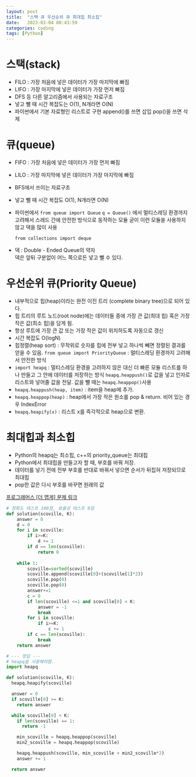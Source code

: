 ```yaml
---
layout: post
title:  "스택 큐 우선순위 큐 최대힙 최소힙"
date:   2023-03-04 08:43:59
categories: coding
tags: [Python]
---
```



# 스택(stack)
- FILO : 가장 처음에 넣은 데이터가 가장 마지막에 빠짐
- LIFO : 가장 마지막에 넣은 데이터가 가장 먼저 빠짐
- DFS 등 다른 알고리즘에서 사용되는 자료구조
- 넣고 뺄 때 시간 복잡도는 O(1), N개라면 O(N)
- 파이썬에서 기본 자료형인 리스트로 구현
append()를 쓰면 삽입
pop()을 쓰면 삭제

# 큐(queue)
  - FIFO : 가장 처음에 넣은 데이터가 가장 먼저 빠짐
  - LILO : 가장 마지막에 넣은 데이터가 가장 마지막에 빠짐
  - BFS에서 쓰이는 자료구조
  - 넣고 뺄 때 시간 복잡도 O(1), N개라면 O(N)
  - 파이썬에서 `from queue import Queue`
  `q = Queue()` 에서 멀티스레딩 환경까지 고려해서 스레드 간에 안전한 방식으로 동작하는 모듈
  굳이 이런 모듈을 사용하지 않고 덱을 많이 사용
      
      `from collections import deque`
    
  - 덱 : Double - Ended Queue의 약자  
    덱은 앞뒤 구분없이 어느 쪽으로든 넣고 뺄 수 있다.
        
# 우선순위 큐(Priority Queue)
  - 내부적으로 힙(heap)이라는 완전 이진 트리 (complete binary tree)으로 되어 있다.
  - 힙 트리의 루트 노드(root node)에는 데이터들 중에 가장 큰 값(최대 힙) 혹은 가장 작은 값(최소 힙)을 담게 됨.
  - 항상 루트에 가장 큰 값 또는 가장 작은 값이 위치하도록 자동으로 갱신
  - 시간 복잡도 O(logN)
  - 힙정렬(heap sort) : 무작위로 숫자를 힙에 전부 넣고 하나씩 빼면 정렬된 결과를 얻을 수 있음.
  `from queue import PriorityQueue` : 멀티스레딩 환경까지 고려해서 안전한 방식
  - `import heapq` : 멀티스레딩 환경을 고려하지 않은 대신 더 빠른 모듈
  리스트를 하나 만들고 그 안에 데이터를 저장하는 방식
  `heapq.heappush()`로 값을 넣고 인자로 리스트와 넣어줄 값을 전달.
  값을 뺄 때는 `heapq.heappop()`사용
  - `heapq.heappush(heap, item)` : item을 heap에 추가.
  - `heapq.heappop(heap)` : heap에서 가장 작은 원소를 pop & return. 비어 있는 경우 IndexError
  - `heapq.heapify(x)` : 리스트 x를 즉각적으로 heap으로 변환.

# 최대힙과 최소힙
  - Python의 heapq는 최소힙, c++의 priority_queue는 최대힙
  - Python에서 최대힙을 만들고자 할 때, 부호를 바꿔 저장.
  - 데이터를 넣기 전에 전부 부호를 반대로 바꿔서 넣으면 순서가 뒤집혀 저장되므로 최대힙
  - pop한 값은 다시 부호를 바꾸면 원래의 값

[프로그래머스 [더 맵게] 문제 링크](https://school.programmers.co.kr/learn/courses/30/lessons/42626#)

```python
# 정확도 테스트 100점, 효율성 테스트 0점
def solution(scoville, K):
    answer = 0
    d = 0
    for i in scoville:
        if i>=K:
            d += 1
        if d == len(scoville):
            return 0
    
    while 1:
        scoville=sorted(scoville)
        scoville.append(scoville[0]+(scoville[1]*2))
        scoville.pop(0)
        scoville.pop(0)
        answer+=1
        c = 0
        if len(scoville) <=1 and scoville[0] < K:
            answer = -1
            break
        for i in scoville:
            if i>=K:
                c += 1
        if c == len(scoville):
            break
    return answer

# --- 정답 ---
# heapq을 사용해야함.
import heapq

def solution(scoville, K):
  heapq.heapify(scoville)

  answer = 0
  if scoville[0] >= K:
    return answer

  while scoville[0] < K:
    if len(scoville) == 1:
      return -1

    min_scoville = heapq.heappop(scoville)
    min2_scoville = heapq.heappop(scoville)

    heapq.heappush(scoville, min_scoville + min2_scoville*2)
    answer += 1

  return answer
```